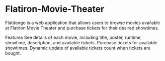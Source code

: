 # Flatiron-Movie-Theater
Flatdango is a web application that allows users to browse movies available at Flatiron Movie Theater and purchase tickets for their desired showtimes.


Features
See details of each movie, including title, poster, runtime, showtime, description, and available tickets.
Purchase tickets for available showtimes.
Dynamic update of available tickets count when tickets are bought.